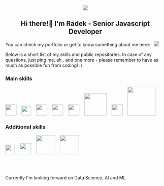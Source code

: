 <div align="center">
  <img src="https://www.radoslawkoziol.com/c36c4fec8c790374f447e979e50492ba.svg" />
  
  ## Hi there!👋 I'm Radek - Senior Javascript Developer
</div>

You can check my portfolio or get to know something about me here: &nbsp; <a href="https://www.radoslawkoziol.com" target="_blank"><img src="https://img.shields.io/badge/-PORTFOLIO-blue" /></a>

Below is a short list of my skills and public repositories. In case of any questions, just ping me, ah.. and one more - please remember to have as much as possible fun from coding! :)

### Main skills
<div>
  <a href="https://developer.mozilla.org/en-US/docs/Web/JavaScript" target="_blank"><img width="35" src="https://upload.wikimedia.org/wikipedia/commons/thumb/9/99/Unofficial_JavaScript_logo_2.svg/1024px-Unofficial_JavaScript_logo_2.svg.png" /></a>&nbsp;&nbsp;&nbsp;
  <a href="https://nodejs.org/en/" target="_blank"><img width="30" src="https://assets.zabbix.com/img/brands/nodejs.svg" /></a>&nbsp;&nbsp;&nbsp;
  <a href="https://www.typescriptlang.org/" target="_blank"><img width="35" src="https://miro.medium.com/max/816/1*TpbxEQy4ckB-g31PwUQPlg.png" /></a>&nbsp;&nbsp;&nbsp;
  <a href="https://reactjs.org/" target="_blank"><img width="35" src="https://upload.wikimedia.org/wikipedia/commons/thumb/a/a7/React-icon.svg/2300px-React-icon.svg.png" /></a>&nbsp;&nbsp;&nbsp;
  <a href="https://angular.io/" target="_blank"><img width="35" src="https://upload.wikimedia.org/wikipedia/commons/thumb/c/cf/Angular_full_color_logo.svg/2048px-Angular_full_color_logo.svg.png" /></a>&nbsp;&nbsp;&nbsp;
  <a href="https://www.mongodb.com/" target="_blank"><img width="70" src="https://www.pngkey.com/png/full/32-327123_mongodb-logo-white-png.png" /></a>&nbsp;&nbsp;&nbsp;
    <a href="https://jestjs.io/" target="_blank"><img width="35" src="https://cdn.freebiesupply.com/logos/large/2x/jest-logo-png-transparent.png" /></a>&nbsp;&nbsp;&nbsp;
    <a href="https://www.cypress.io/" target="_blank"><img width="90" src="https://upload.wikimedia.org/wikipedia/commons/a/a4/Cypress.png" /></a>&nbsp;&nbsp;&nbsp;
</div>

### Additional skills

<div>
   <a href="https://www.figma.com/" target="_blank"><img width="30" src="https://upload.wikimedia.org/wikipedia/commons/3/33/Figma-logo.svg" /></a>&nbsp;&nbsp;&nbsp;
   <a href="https://www.java.com" target="_blank"><img width="35" src="https://upload.wikimedia.org/wikipedia/en/thumb/3/30/Java_programming_language_logo.svg/1200px-Java_programming_language_logo.svg.png" /></a>&nbsp;&nbsp;&nbsp;
  <a href="https://www.docker.com/" target="_blank"><img width="60" src="https://blog.akai.org.pl/media/docker.png" /></a>&nbsp;&nbsp;&nbsp;
    <a href="https://www.mysql.com/" target="_blank"><img width="60" src="https://cdn.liveagent.com/app/uploads/2020/11/MySQL-Logo.png" /></a>&nbsp;&nbsp;&nbsp;
</div>

<br /> <br />

Currently I'm looking forward on Data Science, AI and ML
